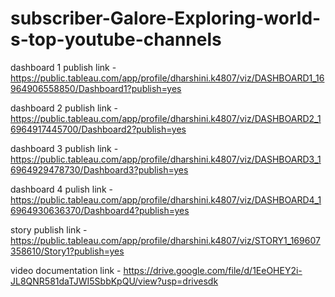 # subscriber-Galore-Exploring-world-s-top-youtube-channels

dashboard 1 publish link - https://public.tableau.com/app/profile/dharshini.k4807/viz/DASHBOARD1_16964906558850/Dashboard1?publish=yes

dashboard 2 publish link - https://public.tableau.com/app/profile/dharshini.k4807/viz/DASHBOARD2_16964917445700/Dashboard2?publish=yes

dashboard 3 publish link -  https://public.tableau.com/app/profile/dharshini.k4807/viz/DASHBOARD3_16964929478730/Dashboard3?publish=yes

dashboard 4 pulish link - https://public.tableau.com/app/profile/dharshini.k4807/viz/DASHBOARD4_16964930636370/Dashboard4?publish=yes

story publish link      - https://public.tableau.com/app/profile/dharshini.k4807/viz/STORY1_169607358610/Story1?publish=yes

video documentation link - https://drive.google.com/file/d/1EeOHEY2i-JL8QNR581daTJWI5SbbKpQU/view?usp=drivesdk
